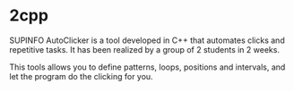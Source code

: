 # 2cpp

SUPINFO AutoClicker is a tool developed in C++ that automates clicks and repetitive tasks.
It has been realized by a group of 2 students in 2 weeks.

This tools allows you to define patterns, loops, positions and intervals, and let the program do the clicking for you.
